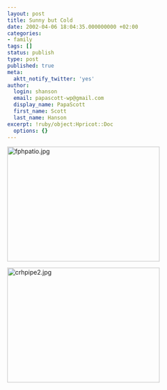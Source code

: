 ```yaml
---
layout: post
title: Sunny but Cold
date: 2002-04-06 18:04:35.000000000 +02:00
categories:
- family
tags: []
status: publish
type: post
published: true
meta:
  aktt_notify_twitter: 'yes'
author:
  login: shanson
  email: papascott-wp@gmail.com
  display_name: PapaScott
  first_name: Scott
  last_name: Hanson
excerpt: !ruby/object:Hpricot::Doc
  options: {}
---
```

<p><img alt="fphpatio.jpg" src="https://www.papascott.de/wordpress/wp-content/uploads/2002/04/fphpatio.jpg" width="350" height="263" border="0" /></p>
<p><img alt="crhpipe2.jpg" src="https://www.papascott.de/wordpress/wp-content/uploads/2002/04/crhpipe2.jpg" width="350" height="263" border="0" /></p>
